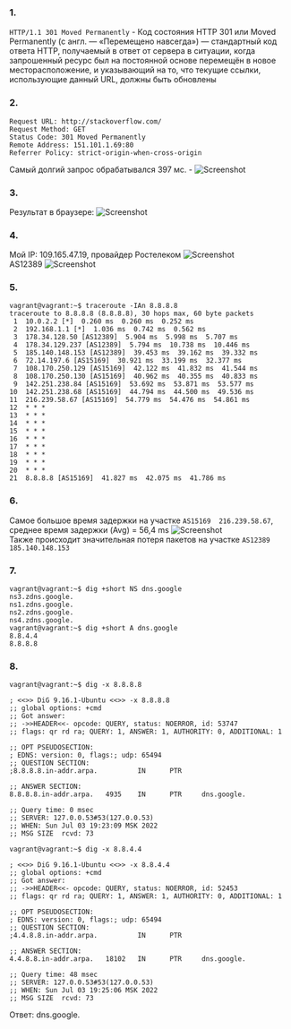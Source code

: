 ### 1.
```HTTP/1.1 301 Moved Permanently``` - Код состояния HTTP 301 или Moved Permanently (с англ. — «Перемещено навсегда») — стандартный код ответа HTTP, получаемый в ответ от сервера в ситуации, когда запрошенный ресурс был на постоянной основе перемещён в новое месторасположение, и указывающий на то, что текущие ссылки, использующие данный URL, должны быть обновлены


### 2.
```
Request URL: http://stackoverflow.com/
Request Method: GET
Status Code: 301 Moved Permanently
Remote Address: 151.101.1.69:80
Referrer Policy: strict-origin-when-cross-origin
```
Самый долгий запрос обрабатывался 397 мс. - ![Screenshot](https://github.com/ASlob/devops-netology/tree/main/images/screen4.png)
### 3.
Результат в браузере: ![Screenshot](https://github.com/ASlob/devops-netology/tree/main/images/screen5.png)


### 4.  
Мой IP:  109.165.47.19, провайдер Ростелеком ![Screenshot](https://github.com/ASlob/devops-netology/tree/main/images/screen6.png)   
AS12389 ![Screenshot](https://github.com/ASlob/devops-netology/tree/main/images/screen6.png)


### 5.  
```
vagrant@vagrant:~$ traceroute -IAn 8.8.8.8
traceroute to 8.8.8.8 (8.8.8.8), 30 hops max, 60 byte packets
 1  10.0.2.2 [*]  0.260 ms  0.260 ms  0.252 ms
 2  192.168.1.1 [*]  1.036 ms  0.742 ms  0.562 ms
 3  178.34.128.50 [AS12389]  5.904 ms  5.998 ms  5.707 ms
 4  178.34.129.237 [AS12389]  5.794 ms  10.738 ms  10.446 ms
 5  185.140.148.153 [AS12389]  39.453 ms  39.162 ms  39.332 ms
 6  72.14.197.6 [AS15169]  30.921 ms  33.199 ms  32.377 ms
 7  108.170.250.129 [AS15169]  42.122 ms  41.832 ms  41.544 ms
 8  108.170.250.130 [AS15169]  40.962 ms  40.355 ms  40.833 ms
 9  142.251.238.84 [AS15169]  53.692 ms  53.871 ms  53.577 ms
10  142.251.238.68 [AS15169]  44.794 ms  44.500 ms  49.536 ms
11  216.239.58.67 [AS15169]  54.779 ms  54.476 ms  54.861 ms
12  * * *
13  * * *
14  * * *
15  * * *
16  * * *
17  * * *
18  * * *
19  * * *
20  * * *
21  8.8.8.8 [AS15169]  41.827 ms  42.075 ms  41.786 ms
```


### 6.  
Самое большое время задержки на участке ```AS15169  216.239.58.67```, среднее время задержки (Avg) = 56,4 ms ![Screenshot](https://github.com/ASlob/devops-netology/tree/main/images/screen7.png)   
Также происходит значительная потеря пакетов на участке ```AS12389  185.140.148.153```


### 7.
```
vagrant@vagrant:~$ dig +short NS dns.google
ns3.zdns.google.
ns1.zdns.google.
ns2.zdns.google.
ns4.zdns.google.
vagrant@vagrant:~$ dig +short A dns.google
8.8.4.4
8.8.8.8
```


### 8.
```
vagrant@vagrant:~$ dig -x 8.8.8.8

; <<>> DiG 9.16.1-Ubuntu <<>> -x 8.8.8.8
;; global options: +cmd
;; Got answer:
;; ->>HEADER<<- opcode: QUERY, status: NOERROR, id: 53747
;; flags: qr rd ra; QUERY: 1, ANSWER: 1, AUTHORITY: 0, ADDITIONAL: 1

;; OPT PSEUDOSECTION:
; EDNS: version: 0, flags:; udp: 65494
;; QUESTION SECTION:
;8.8.8.8.in-addr.arpa.          IN      PTR

;; ANSWER SECTION:
8.8.8.8.in-addr.arpa.   4935    IN      PTR     dns.google.

;; Query time: 0 msec
;; SERVER: 127.0.0.53#53(127.0.0.53)
;; WHEN: Sun Jul 03 19:23:09 MSK 2022
;; MSG SIZE  rcvd: 73
```
```
vagrant@vagrant:~$ dig -x 8.8.4.4

; <<>> DiG 9.16.1-Ubuntu <<>> -x 8.8.4.4
;; global options: +cmd
;; Got answer:
;; ->>HEADER<<- opcode: QUERY, status: NOERROR, id: 52453
;; flags: qr rd ra; QUERY: 1, ANSWER: 1, AUTHORITY: 0, ADDITIONAL: 1

;; OPT PSEUDOSECTION:
; EDNS: version: 0, flags:; udp: 65494
;; QUESTION SECTION:
;4.4.8.8.in-addr.arpa.          IN      PTR

;; ANSWER SECTION:
4.4.8.8.in-addr.arpa.   18102   IN      PTR     dns.google.

;; Query time: 48 msec
;; SERVER: 127.0.0.53#53(127.0.0.53)
;; WHEN: Sun Jul 03 19:25:06 MSK 2022
;; MSG SIZE  rcvd: 73
```
Ответ: dns.google.
